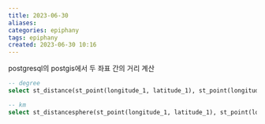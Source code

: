 ```yaml
---
title: 2023-06-30
aliases: 
categories: epiphany
tags: epiphany
created: 2023-06-30 10:16
---
```


postgresql의 postgis에서 두 좌표 간의 거리 계산

```sql
-- degree
select st_distance(st_point(longitude_1, latitude_1), st_point(longitude_2, latitude_2));

-- km
select st_distancesphere(st_point(longitude_1, latitude_1), st_point(longitude_2, latitude_2)) / 1000.0;
```


